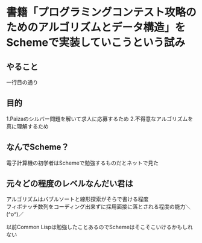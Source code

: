 # 書籍「プログラミングコンテスト攻略のためのアルゴリズムとデータ構造」をSchemeで実装していこうという試み

## やること  
一行目の通り

## 目的
1.Paizaのシルバー問題を解いて求人に応募するため
2.不得意なアルゴリズムを真に理解するため

## なんでScheme？
電子計算機の初学者はSchemeで勉強するものだとネットで見た

## 元々どの程度のレベルなんだい君は
アルゴリズムはバブルソートと線形探索がそらで書ける程度  
フィボナッチ数列をコーディング出来ずに採用面接に落とされる程度の能力＼(^o^)／
  
以前Common Lispは勉強したことあるのでSchemeはそこそこいけるかもしれない
